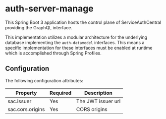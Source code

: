 # auth-server-manage

This Spring Boot 3 application hosts the control plane of ServiceAuthCentral providing the GraphQL interface.

This implementation utilizes a modular architecture for the underlying database implementing the `auth-datamodel` interfaces. This means a specific implementation for these interfaces must be enabled at runtime which is accomplished through Spring Profiles.

## Configuration

The following configuration attributes:

| Property         | Required | Description        |
| ---------------- | -------- | ------------------ |
| sac.issuer       | Yes      | The JWT issuer url |
| sac.cors.origins | Yes      | CORS origins       |
